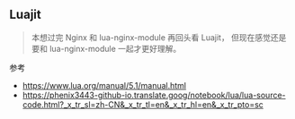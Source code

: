 Luajit
---

> 本想过完 Nginx 和 lua-nginx-module 再回头看 Luajit，
> 但现在感觉还是要和 lua-nginx-module 一起才更好理解。


参考
- https://www.lua.org/manual/5.1/manual.html
- https://phenix3443-github-io.translate.goog/notebook/lua/lua-source-code.html?_x_tr_sl=zh-CN&_x_tr_tl=en&_x_tr_hl=en&_x_tr_pto=sc
